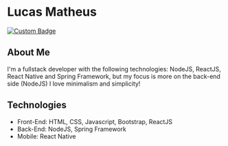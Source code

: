 # Lucas Matheus

[![Custom Badge](https://img.shields.io/badge/-lucas.cunha@disroot.org-353535?style=flat-square&logo=Disroot&logoColor=white)](mailto:lucas.cunha@disroot.org)

## About Me
I'm a fullstack developer with the following technologies: NodeJS, ReactJS, React Native and Spring Framework, but my focus is more on the back-end side (NodeJS)
I love minimalism and simplicity!

## Technologies
- Front-End: HTML, CSS, Javascript, Bootstrap, ReactJS
- Back-End: NodeJS, Spring Framework
- Mobile: React Native

